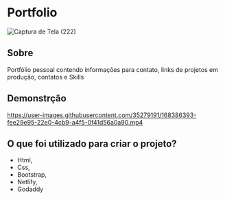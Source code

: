 # Portfolio

![Captura de Tela (222)](https://user-images.githubusercontent.com/35279191/168384951-8b85deb3-c4b1-4e04-9711-d2eb0c1257e9.png)

## Sobre
<p> Portfólio pessoal contendo informações para contato, links de projetos em produção, contatos e Skills</p>

## Demonstrção
https://user-images.githubusercontent.com/35279191/168386393-fee29e95-22e0-4cb9-a4f5-0f41d56a0a90.mp4

## O que foi utilizado para criar o projeto?
* Html,
* Css,
* Bootstrap,
* Netlify,
* Godaddy
